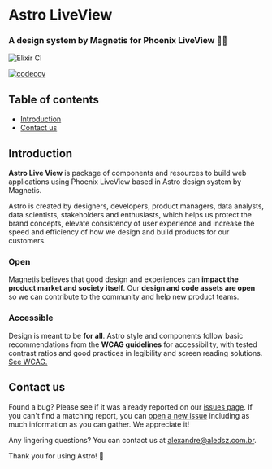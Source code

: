 # Astro LiveView 

### A design system by Magnetis for Phoenix LiveView 👩‍🚀

![Elixir CI](https://github.com/aleDsz/astro-live-view/workflows/Elixir%20CI/badge.svg?branch=main)

[![codecov](https://codecov.io/gh/aleDsz/astro-live-view/branch/main/graph/badge.svg?token=GHTTXGFZO0)](https://codecov.io/gh/aleDsz/astro-live-view)

## Table of contents

- [Introduction](#introduction)
- [Contact us](#contact-us)

## Introduction

**Astro Live View** is package of components and resources to build web applications using Phoenix LiveView based in Astro design system by Magnetis.

Astro is created by designers, developers, product managers, data analysts, data scientists, stakeholders and enthusiasts, which helps us protect the brand concepts, elevate consistency of user experience and increase the speed and efficiency of how we design and build products for our customers.

### Open

Magnetis believes that good design and experiences can **impact the product market and society itself**. Our **design and code assets are open** so we can contribute to the community and help new product teams.

### Accessible

Design is meant to be **for all**. Astro style and components follow basic recommendations from the **WCAG guidelines** for accessibility, with tested contrast ratios and good practices in legibility and screen reading solutions.
[See WCAG.](https://www.w3.org/TR/WCAG21/)

## Contact us

Found a bug? Please see if it was already reported on our [issues page](https://github.com/aledsz/astro-live-view/issues). If you can't find a matching report, you can [open a new issue](https://github.com/aledsz/astro-live-view/issues/new) including as much information as you can gather. We appreciate it!

Any lingering questions? You can contact us at [alexandre@aledsz.com.br](mailto:alexandre@aledsz.com.br).

Thank you for using Astro! 🎉

